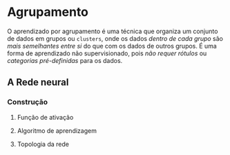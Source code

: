# Agrupamento

O aprendizado por agrupamento é uma técnica que organiza um conjunto de dados em grupos ou `clusters`, onde os dados *dentro de cada grupo* são *mais semelhantes entre si* do que com os dados de outros grupos. É uma forma de aprendizado não supervisionado, pois *não requer rótulos* ou *categorias pré-definidas* para os dados.

## A Rede neural

### Construção

1) Função de ativação

2) Algoritmo de aprendizagem

3) Topologia da rede

